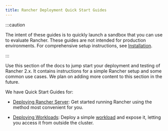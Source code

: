```yaml
---
title: Rancher Deployment Quick Start Guides
---
```


<head>
  <link rel="canonical" href="https://ranchermanager.docs.rancher.com/pages-for-subheaders/quick-start-guides"/>
</head>
:::caution

The intent of these guides is to quickly launch a sandbox that you can use to evaluate Rancher. These guides are not intended for production environments. For comprehensive setup instructions, see [Installation](installation-and-upgrade.md).

:::

Use this section of the docs to jump start your deployment and testing of Rancher 2.x. It contains instructions for a simple Rancher setup and some common use cases. We plan on adding more content to this section in the future.

We have Quick Start Guides for:

- [Deploying Rancher Server](deploy-rancher-manager.md): Get started running Rancher using the method most convenient for you.

- [Deploying Workloads](deploy-rancher-workloads.md): Deploy a simple [workload](https://kubernetes.io/docs/concepts/workloads/) and expose it, letting you access it from outside the cluster.
